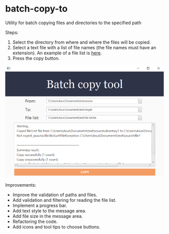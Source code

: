 # batch-copy-to
Utility for batch copying files and directories to the specified path

Steps:
1. Select the directory from where and where the files will be copied.
2. Select a text file with a list of file names (the file names must have an extension). An example of a file list is [here](https://github.com/LordDetson/batch-copy-to/blob/main/File%20list%20(example).txt).
3. Press the copy button.

![GUI](https://github.com/LordDetson/batch-copy-to/blob/main/GUI.png)

Improvements:
* Improve the validation of paths and files.
* Add validation and filtering for reading the file list.
* Implement a progress bar.
* Add text style to the message area.
* Add file size in the message area.
* Refactoring the code.
* Add icons and tool tips to choose buttons.
